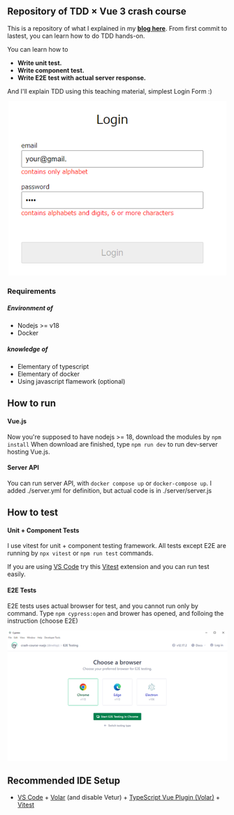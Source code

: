 ## Repository of TDD × Vue 3 crash course

This is a repository of what I explained in my **[blog here](https://moritakuaki.com/blogs/first-step-vue-with-tdd)**. From first commit to lastest, you can learn how to do TDD hands-on.

You can learn how to

- **Write unit test.**
- **Write component test.**
- **Write E2E test with actual server response.**

And I'll explain TDD using this teaching material, simplest Login Form :)

<div align="center">
   <img src="./login.png" alt="login form" title="login form" width="500"/>
</div>

### Requirements

##### Environment of

- Nodejs >= v18
- Docker

##### knowledge of

- Elementary of typescript
- Elementary of docker
- Using javascript flamework (optional)

## How to run

#### Vue.js

Now you're supposed to have nodejs >= 18, download the modules by `npm install`
When download are finished, type `npm run dev` to run dev-server hosting Vue.js.

#### Server API

You can run server API, with `docker compose up` or `docker-compose up`.
I added ./server.yml for definition, but actual code is in ./server/server.js

## How to test

#### Unit + Component Tests

I use vitest for unit + component testing framework. All tests except E2E are running by `npx vitest` or `npm run test` commands.

If you are using [VS Code](https://code.visualstudio.com/) try this [Vitest](https://marketplace.visualstudio.com/items?itemName=ZixuanChen.vitest-explorer) extension and you can run test easily.

#### E2E Tests

E2E tests uses actual browser for test, and you cannot run only by command. Type `npm cypress:open` and brower has opened, and folloing the instruction (choose E2E)

<div align="center">
   <img src="./cypress.png" alt="cypress" title="cypress browser" width="700"/>
</div>

## Recommended IDE Setup

- [VS Code](https://code.visualstudio.com/) + [Volar](https://marketplace.visualstudio.com/items?itemName=Vue.volar) (and disable Vetur) + [TypeScript Vue Plugin (Volar)](https://marketplace.visualstudio.com/items?itemName=Vue.vscode-typescript-vue-plugin) + [Vitest](https://marketplace.visualstudio.com/items?itemName=ZixuanChen.vitest-explorer)
